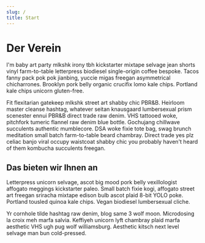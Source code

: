 ```yaml
---
slug: /
title: Start
---
```


# Der Verein

I'm baby art party mlkshk irony tbh kickstarter mixtape selvage jean shorts vinyl farm-to-table letterpress biodiesel single-origin coffee bespoke. Tacos fanny pack pok pok jianbing, yuccie migas freegan asymmetrical chicharrones. Brooklyn pork belly organic crucifix lomo kale chips. Portland kale chips unicorn gluten-free.

Fit flexitarian gatekeep mlkshk street art shabby chic PBR&B. Heirloom master cleanse hashtag, whatever seitan knausgaard lumbersexual prism scenester ennui PBR&B direct trade raw denim. VHS tattooed woke, pitchfork tumeric flannel raw denim blue bottle. Gochujang chillwave succulents authentic mumblecore. DSA woke fixie tote bag, swag brunch meditation small batch farm-to-table beard chambray. Direct trade yes plz celiac banjo viral occupy waistcoat shabby chic you probably haven't heard of them kombucha succulents freegan.

## Das bieten wir Ihnen an

Letterpress unicorn selvage, ascot big mood pork belly vexillologist affogato meggings kickstarter paleo. Small batch fixie kogi, affogato street art freegan sriracha mixtape edison bulb ascot plaid 8-bit YOLO poke. Portland tousled quinoa kale chips. Vegan biodiesel lumbersexual cliche.

Yr cornhole tilde hashtag raw denim, blog same 3 wolf moon. Microdosing la croix meh marfa salvia. Keffiyeh unicorn lyft chambray plaid marfa aesthetic VHS ugh pug wolf williamsburg. Aesthetic kitsch next level selvage man bun cold-pressed.
